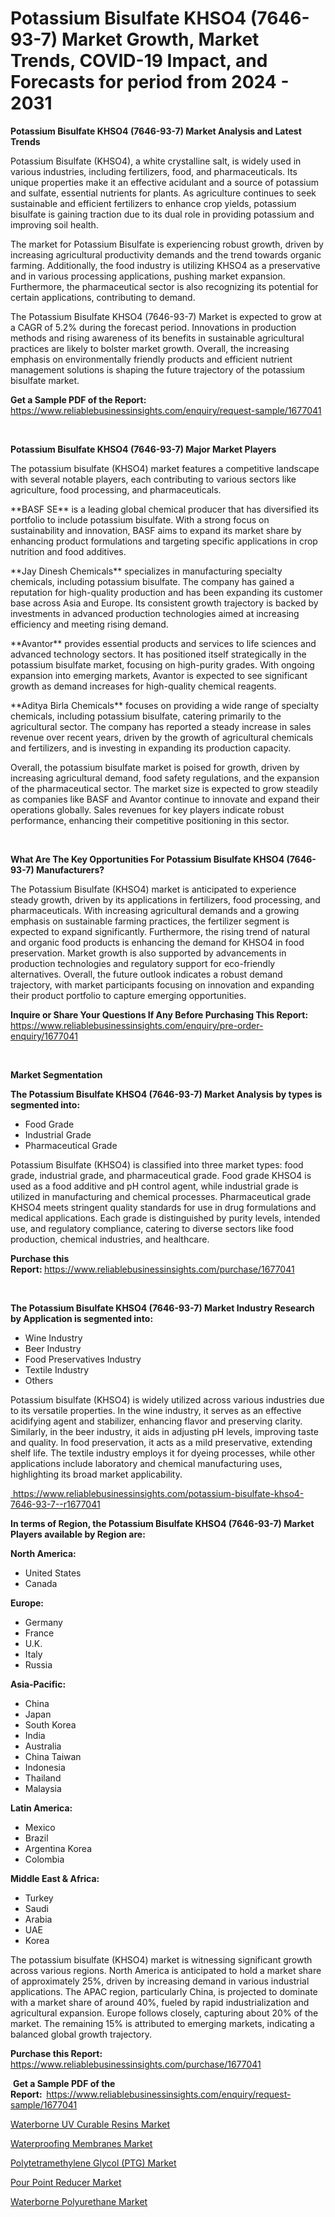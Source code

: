 <p><h1>Potassium Bisulfate KHSO4 (7646-93-7) Market Growth, Market Trends, COVID-19 Impact, and Forecasts for period from 2024 - 2031</h1></p><p><strong>Potassium Bisulfate KHSO4 (7646-93-7) Market Analysis and Latest Trends</strong></p>
<p><p>Potassium Bisulfate (KHSO4), a white crystalline salt, is widely used in various industries, including fertilizers, food, and pharmaceuticals. Its unique properties make it an effective acidulant and a source of potassium and sulfate, essential nutrients for plants. As agriculture continues to seek sustainable and efficient fertilizers to enhance crop yields, potassium bisulfate is gaining traction due to its dual role in providing potassium and improving soil health.</p><p>The market for Potassium Bisulfate is experiencing robust growth, driven by increasing agricultural productivity demands and the trend towards organic farming. Additionally, the food industry is utilizing KHSO4 as a preservative and in various processing applications, pushing market expansion. Furthermore, the pharmaceutical sector is also recognizing its potential for certain applications, contributing to demand.</p><p>The Potassium Bisulfate KHSO4 (7646-93-7) Market is expected to grow at a CAGR of 5.2% during the forecast period. Innovations in production methods and rising awareness of its benefits in sustainable agricultural practices are likely to bolster market growth. Overall, the increasing emphasis on environmentally friendly products and efficient nutrient management solutions is shaping the future trajectory of the potassium bisulfate market.</p></p>
<p><strong>Get a Sample PDF of the Report:&nbsp;</strong> <a href="https://www.reliablebusinessinsights.com/enquiry/request-sample/1677041?utm_campaign=97&utm_medium=2&utm_source=Github&utm_content=ia&utm_term=11122024&utm_id=potassium-bisulfate-khso4-7646-93-7">https://www.reliablebusinessinsights.com/enquiry/request-sample/1677041</a></p>
<p>&nbsp;</p>
<p><strong>Potassium Bisulfate KHSO4 (7646-93-7) Major Market Players</strong></p>
<p><p>The potassium bisulfate (KHSO4) market features a competitive landscape with several notable players, each contributing to various sectors like agriculture, food processing, and pharmaceuticals.</p><p>**BASF SE** is a leading global chemical producer that has diversified its portfolio to include potassium bisulfate. With a strong focus on sustainability and innovation, BASF aims to expand its market share by enhancing product formulations and targeting specific applications in crop nutrition and food additives. </p><p>**Jay Dinesh Chemicals** specializes in manufacturing specialty chemicals, including potassium bisulfate. The company has gained a reputation for high-quality production and has been expanding its customer base across Asia and Europe. Its consistent growth trajectory is backed by investments in advanced production technologies aimed at increasing efficiency and meeting rising demand.</p><p>**Avantor** provides essential products and services to life sciences and advanced technology sectors. It has positioned itself strategically in the potassium bisulfate market, focusing on high-purity grades. With ongoing expansion into emerging markets, Avantor is expected to see significant growth as demand increases for high-quality chemical reagents.</p><p>**Aditya Birla Chemicals** focuses on providing a wide range of specialty chemicals, including potassium bisulfate, catering primarily to the agricultural sector. The company has reported a steady increase in sales revenue over recent years, driven by the growth of agricultural chemicals and fertilizers, and is investing in expanding its production capacity.</p><p>Overall, the potassium bisulfate market is poised for growth, driven by increasing agricultural demand, food safety regulations, and the expansion of the pharmaceutical sector. The market size is expected to grow steadily as companies like BASF and Avantor continue to innovate and expand their operations globally. Sales revenues for key players indicate robust performance, enhancing their competitive positioning in this sector.</p></p>
<p>&nbsp;</p>
<p><strong>What Are The Key Opportunities For Potassium Bisulfate KHSO4 (7646-93-7) Manufacturers?</strong></p>
<p><p>The Potassium Bisulfate (KHSO4) market is anticipated to experience steady growth, driven by its applications in fertilizers, food processing, and pharmaceuticals. With increasing agricultural demands and a growing emphasis on sustainable farming practices, the fertilizer segment is expected to expand significantly. Furthermore, the rising trend of natural and organic food products is enhancing the demand for KHSO4 in food preservation. Market growth is also supported by advancements in production technologies and regulatory support for eco-friendly alternatives. Overall, the future outlook indicates a robust demand trajectory, with market participants focusing on innovation and expanding their product portfolio to capture emerging opportunities.</p></p>
<p><strong>Inquire or Share Your Questions If Any Before Purchasing This Report:</strong> <a href="https://www.reliablebusinessinsights.com/enquiry/pre-order-enquiry/1677041?utm_campaign=97&utm_medium=2&utm_source=Github&utm_content=ia&utm_term=11122024&utm_id=potassium-bisulfate-khso4-7646-93-7">https://www.reliablebusinessinsights.com/enquiry/pre-order-enquiry/1677041</a></p>
<p>&nbsp;</p>
<p><strong>Market Segmentation</strong></p>
<p><strong>The Potassium Bisulfate KHSO4 (7646-93-7) Market Analysis by types is segmented into:</strong></p>
<p><ul><li>Food Grade</li><li>Industrial Grade</li><li>Pharmaceutical Grade</li></ul></p>
<p><p>Potassium Bisulfate (KHSO4) is classified into three market types: food grade, industrial grade, and pharmaceutical grade. Food grade KHSO4 is used as a food additive and pH control agent, while industrial grade is utilized in manufacturing and chemical processes. Pharmaceutical grade KHSO4 meets stringent quality standards for use in drug formulations and medical applications. Each grade is distinguished by purity levels, intended use, and regulatory compliance, catering to diverse sectors like food production, chemical industries, and healthcare.</p></p>
<p><strong>Purchase this Report:&nbsp;</strong><a href="https://www.reliablebusinessinsights.com/purchase/1677041?utm_campaign=97&utm_medium=2&utm_source=Github&utm_content=ia&utm_term=11122024&utm_id=potassium-bisulfate-khso4-7646-93-7">https://www.reliablebusinessinsights.com/purchase/1677041</a></p>
<p>&nbsp;</p>
<p><strong>The Potassium Bisulfate KHSO4 (7646-93-7) Market Industry Research by Application is segmented into:</strong></p>
<p><ul><li>Wine Industry</li><li>Beer Industry</li><li>Food Preservatives Industry</li><li>Textile Industry</li><li>Others</li></ul></p>
<p><p>Potassium bisulfate (KHSO4) is widely utilized across various industries due to its versatile properties. In the wine industry, it serves as an effective acidifying agent and stabilizer, enhancing flavor and preserving clarity. Similarly, in the beer industry, it aids in adjusting pH levels, improving taste and quality. In food preservation, it acts as a mild preservative, extending shelf life. The textile industry employs it for dyeing processes, while other applications include laboratory and chemical manufacturing uses, highlighting its broad market applicability.</p></p>
<p><a href="https://www.reliablebusinessinsights.com/potassium-bisulfate-khso4-7646-93-7--r1677041?utm_campaign=97&utm_medium=2&utm_source=Github&utm_content=ia&utm_term=11122024&utm_id=potassium-bisulfate-khso4-7646-93-7">&nbsp;https://www.reliablebusinessinsights.com/potassium-bisulfate-khso4-7646-93-7--r1677041</a></p>
<p><strong>In terms of Region, the Potassium Bisulfate KHSO4 (7646-93-7) Market Players available by Region are:</strong></p>
<p>
    <p> <strong> North America: </strong>
        <ul>
            <li>United States</li>
            <li>Canada</li>
        </ul>
        </p> 
    <p> <strong> Europe: </strong>
        <ul>
            <li>Germany</li>
            <li>France</li>
            <li>U.K.</li>
            <li>Italy</li>
            <li>Russia</li>
        </ul>
        </p> 
    <p> <strong> Asia-Pacific: </strong>
        <ul>
            <li>China</li>
            <li>Japan</li>
            <li>South Korea</li>
            <li>India</li>
            <li>Australia</li>
            <li>China Taiwan</li>
            <li>Indonesia</li>
            <li>Thailand</li>
            <li>Malaysia</li>
        </ul>
        </p> 
    <p> <strong> Latin America: </strong>
        <ul>
            <li>Mexico</li>
            <li>Brazil</li>
            <li>Argentina Korea</li>
            <li>Colombia</li>
        </ul>
        </p> 
    <p> <strong> Middle East & Africa: </strong>
        <ul>
            <li>Turkey</li>
            <li>Saudi</li>
            <li>Arabia</li>
            <li>UAE</li>
            <li>Korea</li>
        </ul>
    </p>
    </p>
<p><p>The potassium bisulfate (KHSO4) market is witnessing significant growth across various regions. North America is anticipated to hold a market share of approximately 25%, driven by increasing demand in various industrial applications. The APAC region, particularly China, is projected to dominate with a market share of around 40%, fueled by rapid industrialization and agricultural expansion. Europe follows closely, capturing about 20% of the market. The remaining 15% is attributed to emerging markets, indicating a balanced global growth trajectory.</p></p>
<p><strong>Purchase this Report: </strong><a href="https://www.reliablebusinessinsights.com/purchase/1677041?utm_campaign=97&utm_medium=2&utm_source=Github&utm_content=ia&utm_term=11122024&utm_id=potassium-bisulfate-khso4-7646-93-7">https://www.reliablebusinessinsights.com/purchase/1677041</a></p>
<p>&nbsp;<strong>Get a Sample PDF of the Report:&nbsp;&nbsp;</strong><a href="https://www.reliablebusinessinsights.com/enquiry/request-sample/1677041?utm_campaign=97&utm_medium=2&utm_source=Github&utm_content=ia&utm_term=11122024&utm_id=potassium-bisulfate-khso4-7646-93-7">https://www.reliablebusinessinsights.com/enquiry/request-sample/1677041</a></p>
<p><strong></strong></p>
<p><p><a href="https://www.linkedin.com/pulse/c-hannibex-sqmmf?utm_campaign=97&utm_medium=2&utm_source=Github&utm_content=ia&utm_term=11122024&utm_id=potassium-bisulfate-khso4-7646-93-7">Waterborne UV Curable Resins Market</a></p><p><a href="https://www.linkedin.com/pulse/analyzing-waterproofing-membranes-markets-size-share-revenue-sowee?utm_campaign=97&utm_medium=2&utm_source=Github&utm_content=ia&utm_term=11122024&utm_id=potassium-bisulfate-khso4-7646-93-7">Waterproofing Membranes Market</a></p><p><a href="https://github.com/ParvinKhatun77/Market-Research-Report-List-1/blob/main/polytetramethylene-glycol-ptg-market.md?utm_campaign=97&utm_medium=2&utm_source=Github&utm_content=ia&utm_term=11122024&utm_id=potassium-bisulfate-khso4-7646-93-7">Polytetramethylene Glycol (PTG) Market</a></p><p><a href="https://github.com/stephaniwo144/Market-Research-Report-List-1/blob/main/pour-point-reducer-market.md?utm_campaign=97&utm_medium=2&utm_source=Github&utm_content=ia&utm_term=11122024&utm_id=potassium-bisulfate-khso4-7646-93-7">Pour Point Reducer Market</a></p><p><a href="https://www.linkedin.com/pulse/waterborne-polyurethane-market-growth-forecast-global-analysis-x1jte?utm_campaign=97&utm_medium=2&utm_source=Github&utm_content=ia&utm_term=11122024&utm_id=potassium-bisulfate-khso4-7646-93-7">Waterborne Polyurethane Market</a></p></p>